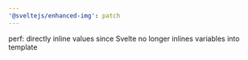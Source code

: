 ```yaml
---
'@sveltejs/enhanced-img': patch
---
```


perf: directly inline values since Svelte no longer inlines variables into template
